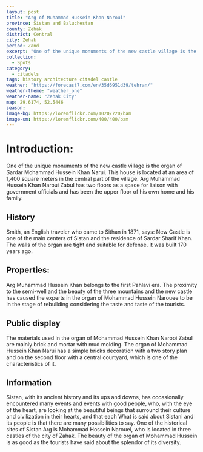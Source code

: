 ```yaml
---
layout: post
title: "Arg of Muhammad Hussein Khan Naroui"
province: Sistan and Baluchestan
county: Zehak
district: Central
city: Zehak
period: Zand
excerpt: "One of the unique monuments of the new castle village is the organ of Sardar Mohammad Hussein Khan Narui."
collection:
  - Spots
category: 
  - citadels
tags: history architecture citadel castle
weather: "https://forecast7.com/en/35d6951d39/tehran/"
weather-theme: "weather_one"
weather-name: "Zehak City"
map: 29.6174, 52.5446
season:
image-bg: https://loremflickr.com/1020/720/bam
image-sm: https://loremflickr.com/400/400/bam
---
```

# **Introduction:**

One of the unique monuments of the new castle village is the organ of Sardar Mohammad Hussein Khan Narui. This house is located at an area of 1,400 square meters in the central part of the village.
Arg Muhammad Hussein Khan Naroui Zabul has two floors as a space for liaison with government officials and has been the upper floor of his own home and his family.

## History
Smith, an English traveler who came to Sithan in 1871, says: New Castle is one of the main centers of Sistan and the residence of Sardar Sharif Khan. The walls of the organ are tight and suitable for defense. It was built 170 years ago.
## Properties:
Arg Muhammad Hussein Khan belongs to the first Pahlavi era.
The proximity to the semi-well and the beauty of the three mountains and the new castle has caused the experts in the organ of Mohammad Hussein Narouee to be in the stage of rebuilding considering the taste and taste of the tourists.
## Public display
The materials used in the organ of Mohammad Hussein Khan Narooi Zabul are mainly brick and mortar with mud molding.
The organ of Mohammad Hussein Khan Narui has a simple bricks decoration with a two story plan and on the second floor with a central courtyard, which is one of the characteristics of it.
## Information
Sistan, with its ancient history and its ups and downs, has occasionally encountered many events and events with good people, who, with the eye of the heart, are looking at the beautiful beings that surround their culture and civilization in their hearts, and that each What is said about Sistani and its people is that there are many possibilities to say.
One of the historical sites of Sistan Arg is Mohammad Hossein Narouei, who is located in three castles of the city of Zahak. The beauty of the organ of Mohammad Hussein is as good as the tourists have said about the splendor of its diversity.